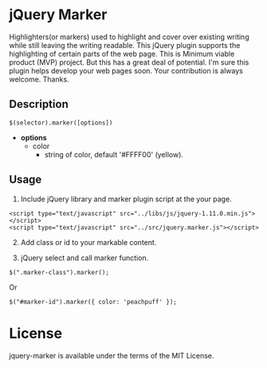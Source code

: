# jQuery Marker

Highlighters(or markers) used to highlight and cover over existing writing while still leaving the writing readable. This jQuery plugin supports the highlighting of certain parts of the web page. This is Minimum viable product (MVP) project. But this has a great deal of potential. I'm sure this plugin helps develop your web pages soon. Your contribution is always welcome. Thanks.

## Description

```
$(selector).marker([options])
```

* **options**
  * color
    * string of color, default '#FFFF00' (yellow).

## Usage

1. Include jQuery library and marker plugin script at the your page.

```
<script type="text/javascript" src="../libs/js/jquery-1.11.0.min.js"></script>
<script type="text/javascript" src="../src/jquery.marker.js"></script>
```

2. Add class or id to your markable content.

3. jQuery select and call marker function.

```
$(".marker-class").marker();
```

Or

```
$("#marker-id").marker({ color: 'peachpuff' });
```

# License

jquery-marker is available under the terms of the MIT License.

